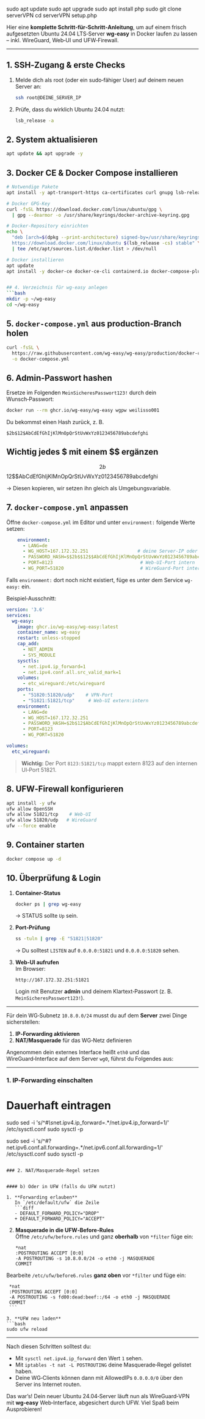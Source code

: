 
sudo apt update
sudo apt upgrade
sudo apt install php
sudo git clone serverVPN
cd serverVPN
setup.php

Hier eine **komplette Schritt‑für‑Schritt‑Anleitung**, um auf einem frisch aufgesetzten Ubuntu 24.04 LTS‑Server **wg‑easy** in Docker laufen zu lassen – inkl. WireGuard, Web‑UI und UFW‑Firewall.

---

## 1. SSH‑Zugang & erste Checks  
1. Melde dich als root (oder ein sudo‑fähiger User) auf deinem neuen Server an:  
   ```bash
   ssh root@DEINE_SERVER_IP
   ```  
2. Prüfe, dass du wirklich Ubuntu 24.04 nutzt:  
   ```bash
   lsb_release -a
   ```

## 2. System aktualisieren  
```bash
apt update && apt upgrade -y
```

## 3. Docker CE & Docker Compose installieren  
```bash
# Notwendige Pakete
apt install -y apt-transport-https ca-certificates curl gnupg lsb-release

# Docker GPG‑Key
curl -fsSL https://download.docker.com/linux/ubuntu/gpg \
  | gpg --dearmor -o /usr/share/keyrings/docker-archive-keyring.gpg

# Docker‑Repository einrichten
echo \
  "deb [arch=$(dpkg --print-architecture) signed-by=/usr/share/keyrings/docker-archive-keyring.gpg] \
  https://download.docker.com/linux/ubuntu $(lsb_release -cs) stable" \
  | tee /etc/apt/sources.list.d/docker.list > /dev/null

# Docker installieren
apt update
apt install -y docker-ce docker-ce-cli containerd.io docker-compose-plugin


## 4. Verzeichnis für wg‑easy anlegen  
```bash
mkdir -p ~/wg-easy
cd ~/wg-easy
```

## 5. `docker-compose.yml` aus production‑Branch holen  
```bash
curl -fsSL \
  https://raw.githubusercontent.com/wg-easy/wg-easy/production/docker-compose.yml \
  -o docker-compose.yml
```

## 6. Admin‑Passwort hashen  
Ersetze im Folgenden `MeinSicheresPasswort123!` durch dein Wunsch‑Passwort:
```bash
docker run --rm ghcr.io/wg-easy/wg-easy wgpw weilisso001
```
Du bekommst einen Hash zurück, z. B.  
```
$2b$12$AbCdEfGhIjKlMnOpQrStUvWxYz0123456789abcdefghi  
```
## Wichtig jedes $ mit einem $$ ergänzen 
$$2b$$12$$AbCdEfGhIjKlMnOpQrStUvWxYz0123456789abcdefghi

→ Diesen kopieren, wir setzen ihn gleich als Umgebungsvariable.

## 7. `docker-compose.yml` anpassen  
Öffne `docker-compose.yml` im Editor und unter `environment:` folgende Werte setzen:

```yaml
    environment:
      - LANG=de
      - WG_HOST=167.172.32.251                  # deine Server‑IP oder DNS
      - PASSWORD_HASH=$$2b$$12$$AbCdEfGhIjKlMnOpQrStUvWxYz0123456789abcdefghi
      - PORT=8123                                # Web‑UI‑Port intern
      - WG_PORT=51820                            # WireGuard‑Port intern
```

Falls `environment:` dort noch nicht existiert, füge es unter dem Service `wg-easy:` ein.

Beispiel‑Ausschnitt:
```yaml
version: '3.6'
services:
  wg-easy:
    image: ghcr.io/wg-easy/wg-easy:latest
    container_name: wg-easy
    restart: unless-stopped
    cap_add:
      - NET_ADMIN
      - SYS_MODULE
    sysctls:
      - net.ipv4.ip_forward=1
      - net.ipv4.conf.all.src_valid_mark=1
    volumes:
      - etc_wireguard:/etc/wireguard
    ports:
      - "51820:51820/udp"    # VPN‑Port
      - "51821:51821/tcp"     # Web‑UI extern:intern
    environment:
      - LANG=de
      - WG_HOST=167.172.32.251
      - PASSWORD_HASH=$2b$12$AbCdEfGhIjKlMnOpQrStUvWxYz0123456789abcdefghi
      - PORT=8123
      - WG_PORT=51820

volumes:
  etc_wireguard:
```

> **Wichtig:** Der Port `8123:51821/tcp` mappt extern 8123 auf den internen UI‑Port 51821.

## 8. UFW‑Firewall konfigurieren  
```bash
apt install -y ufw
ufw allow OpenSSH
ufw allow 51821/tcp    # Web‑UI
ufw allow 51820/udp   # WireGuard
ufw --force enable
```

## 9. Container starten  
```bash
docker compose up -d
```

## 10. Überprüfung & Login  
1. **Container‑Status**  
   ```bash
   docker ps | grep wg-easy
   ```
   → STATUS sollte `Up` sein.

2. **Port‑Prüfung**  
   ```bash
   ss -tuln | grep -E "51821|51820"
   ```
   → Du solltest `LISTEN` auf `0.0.0.0:51821` und `0.0.0.0:51820` sehen.

3. **Web‑UI aufrufen**  
   Im Browser:  
   ```
   http://167.172.32.251:51821
   ```  
   Login mit Benutzer **admin** und deinem Klartext‑Passwort (z. B. `MeinSicheresPasswort123!`).

---

Für dein WG‑Subnetz `10.8.0.0/24` musst du auf dem **Server** zwei Dinge sicherstellen:

1. **IP‑Forwarding aktivieren**  
2. **NAT/Masquerade** für das WG‑Netz definieren

Angenommen dein externes Interface heißt `eth0` und das WireGuard‑Interface auf dem Server `wg0`, führst du Folgendes aus:

---

### 1. IP‑Forwarding einschalten

# Dauerhaft eintragen
sudo sed -i 's/^#*\s*net.ipv4.ip_forward=.*/net.ipv4.ip_forward=1/' /etc/sysctl.conf
sudo sysctl -p

sudo sed -i 's/^#\?net.ipv6.conf.all.forwarding=.*/net.ipv6.conf.all.forwarding=1/' /etc/sysctl.conf
sudo sysctl -p
```

### 2. NAT/Masquerade-Regel setzen


#### b) Oder in UFW (falls du UFW nutzt)

1. **Forwarding erlauben**  
   In `/etc/default/ufw` die Zeile  
   ```diff
   - DEFAULT_FORWARD_POLICY="DROP"
   + DEFAULT_FORWARD_POLICY="ACCEPT"
   ```
2. **Masquerade in die UFW‑Before‑Rules**  
   Öffne `/etc/ufw/before.rules` und ganz **oberhalb** von `*filter` füge ein:
   ```text
   *nat
   :POSTROUTING ACCEPT [0:0]
   -A POSTROUTING -s 10.8.0.0/24 -o eth0 -j MASQUERADE
   COMMIT
   ```
  Bearbeite `/etc/ufw/before6.rules` **ganz oben** vor `*filter` und füge ein:
   ```text
    *nat
    :POSTROUTING ACCEPT [0:0]
    -A POSTROUTING -s fd00:dead:beef::/64 -o eth0 -j MASQUERADE
    COMMIT
    ```
   
3. **UFW neu laden**  
   ```bash
   sudo ufw reload
   ```

---

Nach diesen Schritten solltest du:

- Mit `sysctl net.ipv4.ip_forward` den Wert `1` sehen.  
- Mit `iptables -t nat -L POSTROUTING` deine Masquerade‑Regel gelistet haben.  
- Deine WG‑Clients können dann mit AllowedIPs `0.0.0.0/0` über den Server ins Internet routen.

Das war’s! Dein neuer Ubuntu 24.04‑Server läuft nun als WireGuard‑VPN mit **wg‑easy** Web‑Interface, abgesichert durch UFW. Viel Spaß beim Ausprobieren!